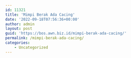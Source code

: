 ```yaml
---
id: 11321
title: 'Mimpi Berak Ada Cacing'
date: '2022-09-18T07:56:36+00:00'
author: admin
layout: post
guid: 'https://bos.awn.biz.id/mimpi-berak-ada-cacing/'
permalink: /mimpi-berak-ada-cacing/
categories:
    - Uncategorized
---
```


